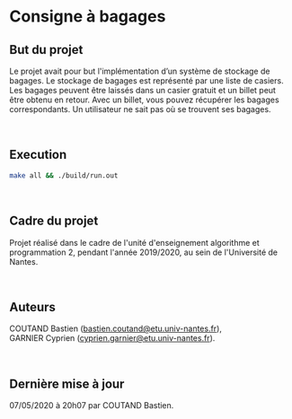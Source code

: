 # Consigne à bagages

## But du projet 

Le projet avait pour but l'implémentation d’un système de stockage de bagages. Le stockage de bagages est représenté par une liste de casiers. Les bagages peuvent être laissés dans un casier gratuit et un billet peut être obtenu en retour. Avec un billet, vous pouvez récupérer les bagages correspondants. Un utilisateur ne sait pas où se trouvent ses bagages.

<br/>

## Execution

```bash
make all && ./build/run.out
```


<br/>

## Cadre du projet 

Projet réalisé dans le cadre de l'unité d'enseignement algorithme et programmation 2, pendant l'année 2019/2020, au sein de l'Université de Nantes.
 
<br/>

## Auteurs

COUTAND Bastien (bastien.coutand@etu.univ-nantes.fr), <br>
GARNIER Cyprien (cyprien.garnier@etu.univ-nantes.fr).

<br/>

## Dernière mise à jour
 
07/05/2020 à 20h07 par COUTAND Bastien.
 
